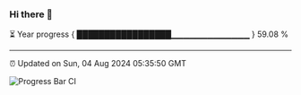 ### Hi there 👋

⏳ Year progress { █████████████████▁▁▁▁▁▁▁▁▁▁▁▁▁ } 59.08 %

---

⏰ Updated on Sun, 04 Aug 2024 05:35:50 GMT

![Progress Bar CI](https://github.com/IshwaranRudhara/GIT-ACTION/workflows/Progress%20Bar%20CI/badge.svg)
